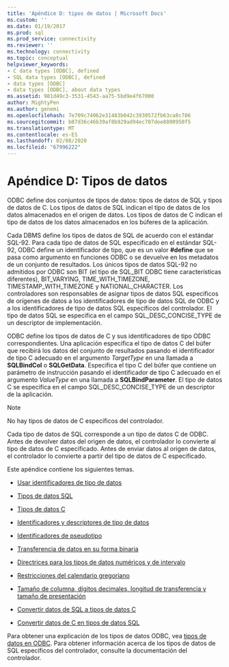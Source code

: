 ```yaml
---
title: 'Apéndice D: tipos de datos | Microsoft Docs'
ms.custom: ''
ms.date: 01/19/2017
ms.prod: sql
ms.prod_service: connectivity
ms.reviewer: ''
ms.technology: connectivity
ms.topic: conceptual
helpviewer_keywords:
- C data types [ODBC], defined
- SQL data types [ODBC], defined
- data types [ODBC]
- data types [ODBC], about data types
ms.assetid: 981d49c3-3531-4543-aa75-5bd9e4f67000
author: MightyPen
ms.author: genemi
ms.openlocfilehash: 7e709c74062e31483b042c3930572fb63ca8c786
ms.sourcegitcommit: b87d36c46b39af8b929ad94ec707dee8800950f5
ms.translationtype: MT
ms.contentlocale: es-ES
ms.lasthandoff: 02/08/2020
ms.locfileid: "67996222"
---
```

# <a name="appendix-d-data-types"></a>Apéndice D: Tipos de datos
ODBC define dos conjuntos de tipos de datos: tipos de datos de SQL y tipos de datos de C. Los tipos de datos de SQL indican el tipo de datos de los datos almacenados en el origen de datos. Los tipos de datos de C indican el tipo de datos de los datos almacenados en los búferes de la aplicación.  
  
 Cada DBMS define los tipos de datos de SQL de acuerdo con el estándar SQL-92. Para cada tipo de datos de SQL especificado en el estándar SQL-92, ODBC define un identificador de tipo, que es un valor **#define** que se pasa como argumento en funciones ODBC o se devuelve en los metadatos de un conjunto de resultados. Los únicos tipos de datos SQL-92 no admitidos por ODBC son BIT (el tipo de SQL_BIT ODBC tiene características diferentes), BIT_VARYING, TIME_WITH_TIMEZONE, TIMESTAMP_WITH_TIMEZONE y NATIONAL_CHARACTER. Los controladores son responsables de asignar tipos de datos SQL específicos de orígenes de datos a los identificadores de tipo de datos SQL de ODBC y a los identificadores de tipo de datos SQL específicos del controlador. El tipo de datos SQL se especifica en el campo SQL_DESC_CONCISE_TYPE de un descriptor de implementación.  
  
 ODBC define los tipos de datos de C y sus identificadores de tipo ODBC correspondientes. Una aplicación especifica el tipo de datos C del búfer que recibirá los datos del conjunto de resultados pasando el identificador de tipo C adecuado en el argumento *TargetType* en una llamada a **SQLBindCol** o **SQLGetData**. Especifica el tipo C del búfer que contiene un parámetro de instrucción pasando el identificador de tipo C adecuado en el argumento *ValueType* en una llamada a **SQLBindParameter**. El tipo de datos C se especifica en el campo SQL_DESC_CONCISE_TYPE de un descriptor de la aplicación.  
  
> [!NOTE]  
>  No hay tipos de datos de C específicos del controlador.  
  
 Cada tipo de datos de SQL corresponde a un tipo de datos C de ODBC. Antes de devolver datos del origen de datos, el controlador lo convierte al tipo de datos de C especificado. Antes de enviar datos al origen de datos, el controlador lo convierte a partir del tipo de datos de C especificado.  
  
 Este apéndice contiene los siguientes temas.  
  
-   [Usar identificadores de tipo de datos](../../../odbc/reference/appendixes/using-data-type-identifiers.md)  
  
-   [Tipos de datos SQL](../../../odbc/reference/appendixes/sql-data-types.md)  
  
-   [Tipos de datos C](../../../odbc/reference/appendixes/c-data-types.md)  
  
-   [Identificadores y descriptores de tipo de datos](../../../odbc/reference/appendixes/data-type-identifiers-and-descriptors.md)  
  
-   [Identificadores de pseudotipo](../../../odbc/reference/appendixes/pseudo-type-identifiers.md)  
  
-   [Transferencia de datos en su forma binaria](../../../odbc/reference/appendixes/transferring-data-in-its-binary-form.md)  
  
-   [Directrices para los tipos de datos numéricos y de intervalo](../../../odbc/reference/appendixes/guidelines-for-interval-and-numeric-data-types.md)  
  
-   [Restricciones del calendario gregoriano](../../../odbc/reference/appendixes/constraints-of-the-gregorian-calendar.md)  
  
-   [Tamaño de columna, dígitos decimales, longitud de transferencia y tamaño de presentación](../../../odbc/reference/appendixes/column-size-decimal-digits-transfer-octet-length-and-display-size.md)  
  
-   [Convertir datos de SQL a tipos de datos C](../../../odbc/reference/appendixes/converting-data-from-sql-to-c-data-types.md)  
  
-   [Convertir datos de C en tipos de datos SQL](../../../odbc/reference/appendixes/converting-data-from-c-to-sql-data-types.md)  
  
 Para obtener una explicación de los tipos de datos ODBC, vea [tipos de datos en ODBC](../../../odbc/reference/develop-app/data-types-in-odbc.md). Para obtener información acerca de los tipos de datos de SQL específicos del controlador, consulte la documentación del controlador.
